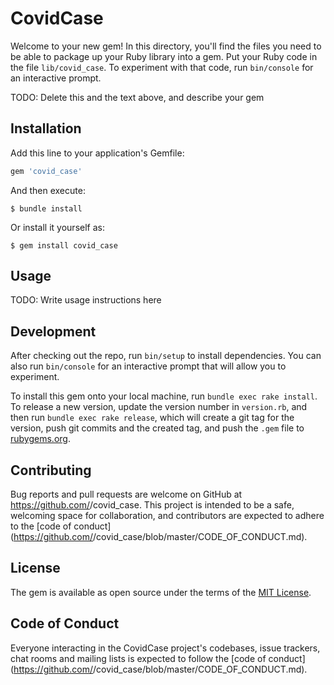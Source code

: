 # CovidCase

Welcome to your new gem! In this directory, you'll find the files you need to be able to package up your Ruby library into a gem. Put your Ruby code in the file `lib/covid_case`. To experiment with that code, run `bin/console` for an interactive prompt.

TODO: Delete this and the text above, and describe your gem

## Installation

Add this line to your application's Gemfile:

```ruby
gem 'covid_case'
```

And then execute:

    $ bundle install

Or install it yourself as:

    $ gem install covid_case

## Usage

TODO: Write usage instructions here

## Development

After checking out the repo, run `bin/setup` to install dependencies. You can also run `bin/console` for an interactive prompt that will allow you to experiment.

To install this gem onto your local machine, run `bundle exec rake install`. To release a new version, update the version number in `version.rb`, and then run `bundle exec rake release`, which will create a git tag for the version, push git commits and the created tag, and push the `.gem` file to [rubygems.org](https://rubygems.org).

## Contributing

Bug reports and pull requests are welcome on GitHub at https://github.com/<github username>/covid_case. This project is intended to be a safe, welcoming space for collaboration, and contributors are expected to adhere to the [code of conduct](https://github.com/<github username>/covid_case/blob/master/CODE_OF_CONDUCT.md).

## License

The gem is available as open source under the terms of the [MIT License](https://opensource.org/licenses/MIT).

## Code of Conduct

Everyone interacting in the CovidCase project's codebases, issue trackers, chat rooms and mailing lists is expected to follow the [code of conduct](https://github.com/<github username>/covid_case/blob/master/CODE_OF_CONDUCT.md).
